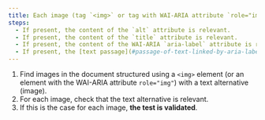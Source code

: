 ```yaml
---
title: Each image (tag `<img>` or tag with WAI-ARIA attribute `role="img"`) [conveying information](#image-conveying-information), having a [text alternative](#text-alternative-image), is this alternative relevant (excluding special cases)?
steps:
  - If present, the content of the `alt` attribute is relevant.
  - If present, the content of the `title` attribute is relevant.
  - If present, the content of the WAI-ARIA `aria-label` attribute is relevant.
  - If present, the [text passage](#passage-of-text-linked-by-aria-labelledby-or-aria-describedby) associated via the `aria-labelledby` WAI-ARIA attribute is relevant.
---
```


1. Find images in the document structured using a `<img>` element (or an element with the WAI-ARIA attribute `role="img"`) with a text alternative (image).
2. For each image, check that the text alternative is relevant.
3. If this is the case for each image, **the test is validated**.
